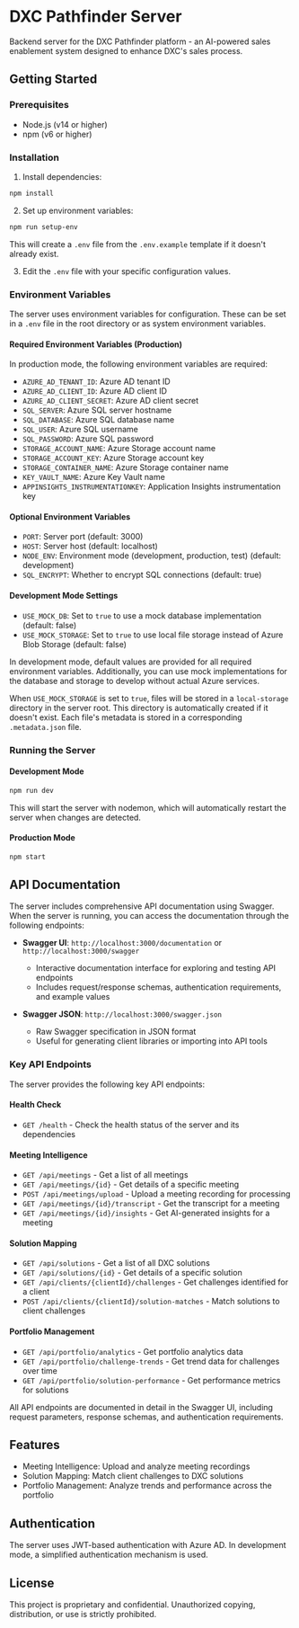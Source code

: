 # DXC Pathfinder Server

Backend server for the DXC Pathfinder platform - an AI-powered sales enablement system designed to enhance DXC's sales process.

## Getting Started

### Prerequisites

- Node.js (v14 or higher)
- npm (v6 or higher)

### Installation

1. Install dependencies:

```bash
npm install
```

2. Set up environment variables:

```bash
npm run setup-env
```

This will create a `.env` file from the `.env.example` template if it doesn't already exist.

3. Edit the `.env` file with your specific configuration values.

### Environment Variables

The server uses environment variables for configuration. These can be set in a `.env` file in the root directory or as system environment variables.

#### Required Environment Variables (Production)

In production mode, the following environment variables are required:

- `AZURE_AD_TENANT_ID`: Azure AD tenant ID
- `AZURE_AD_CLIENT_ID`: Azure AD client ID
- `AZURE_AD_CLIENT_SECRET`: Azure AD client secret
- `SQL_SERVER`: Azure SQL server hostname
- `SQL_DATABASE`: Azure SQL database name
- `SQL_USER`: Azure SQL username
- `SQL_PASSWORD`: Azure SQL password
- `STORAGE_ACCOUNT_NAME`: Azure Storage account name
- `STORAGE_ACCOUNT_KEY`: Azure Storage account key
- `STORAGE_CONTAINER_NAME`: Azure Storage container name
- `KEY_VAULT_NAME`: Azure Key Vault name
- `APPINSIGHTS_INSTRUMENTATIONKEY`: Application Insights instrumentation key

#### Optional Environment Variables

- `PORT`: Server port (default: 3000)
- `HOST`: Server host (default: localhost)
- `NODE_ENV`: Environment mode (development, production, test) (default: development)
- `SQL_ENCRYPT`: Whether to encrypt SQL connections (default: true)

#### Development Mode Settings

- `USE_MOCK_DB`: Set to `true` to use a mock database implementation (default: false)
- `USE_MOCK_STORAGE`: Set to `true` to use local file storage instead of Azure Blob Storage (default: false)

In development mode, default values are provided for all required environment variables. Additionally, you can use mock implementations for the database and storage to develop without actual Azure services.

When `USE_MOCK_STORAGE` is set to `true`, files will be stored in a `local-storage` directory in the server root. This directory is automatically created if it doesn't exist. Each file's metadata is stored in a corresponding `.metadata.json` file.

### Running the Server

#### Development Mode

```bash
npm run dev
```

This will start the server with nodemon, which will automatically restart the server when changes are detected.

#### Production Mode

```bash
npm start
```

## API Documentation

The server includes comprehensive API documentation using Swagger. When the server is running, you can access the documentation through the following endpoints:

- **Swagger UI**: `http://localhost:3000/documentation` or `http://localhost:3000/swagger`
  - Interactive documentation interface for exploring and testing API endpoints
  - Includes request/response schemas, authentication requirements, and example values

- **Swagger JSON**: `http://localhost:3000/swagger.json`
  - Raw Swagger specification in JSON format
  - Useful for generating client libraries or importing into API tools

### Key API Endpoints

The server provides the following key API endpoints:

#### Health Check

- `GET /health` - Check the health status of the server and its dependencies

#### Meeting Intelligence

- `GET /api/meetings` - Get a list of all meetings
- `GET /api/meetings/{id}` - Get details of a specific meeting
- `POST /api/meetings/upload` - Upload a meeting recording for processing
- `GET /api/meetings/{id}/transcript` - Get the transcript for a meeting
- `GET /api/meetings/{id}/insights` - Get AI-generated insights for a meeting

#### Solution Mapping

- `GET /api/solutions` - Get a list of all DXC solutions
- `GET /api/solutions/{id}` - Get details of a specific solution
- `GET /api/clients/{clientId}/challenges` - Get challenges identified for a client
- `POST /api/clients/{clientId}/solution-matches` - Match solutions to client challenges

#### Portfolio Management

- `GET /api/portfolio/analytics` - Get portfolio analytics data
- `GET /api/portfolio/challenge-trends` - Get trend data for challenges over time
- `GET /api/portfolio/solution-performance` - Get performance metrics for solutions

All API endpoints are documented in detail in the Swagger UI, including request parameters, response schemas, and authentication requirements.

## Features

- Meeting Intelligence: Upload and analyze meeting recordings
- Solution Mapping: Match client challenges to DXC solutions
- Portfolio Management: Analyze trends and performance across the portfolio

## Authentication

The server uses JWT-based authentication with Azure AD. In development mode, a simplified authentication mechanism is used.

## License

This project is proprietary and confidential. Unauthorized copying, distribution, or use is strictly prohibited.
